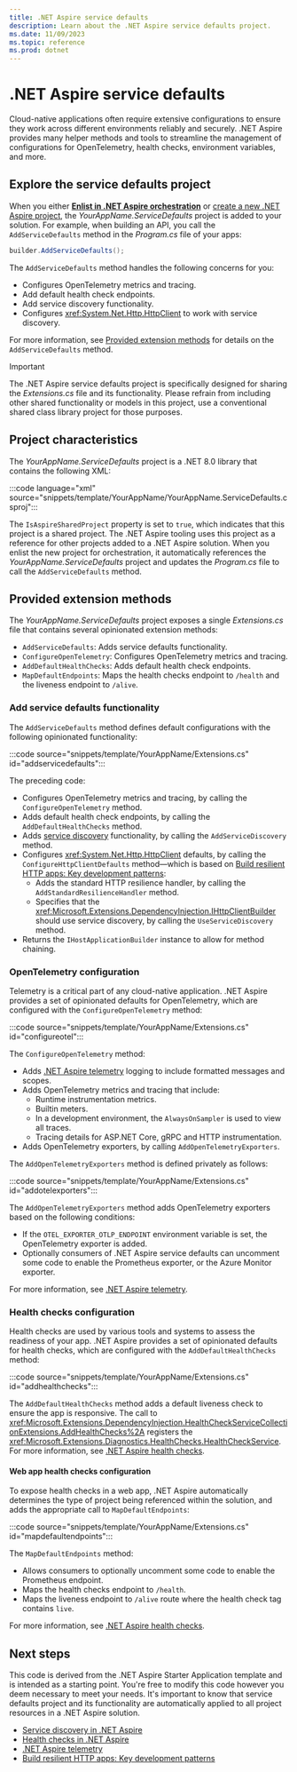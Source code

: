 ```yaml
---
title: .NET Aspire service defaults
description: Learn about the .NET Aspire service defaults project.
ms.date: 11/09/2023
ms.topic: reference
ms.prod: dotnet
---
```


# .NET Aspire service defaults

Cloud-native applications often require extensive configurations to ensure they work across different environments reliably and securely. .NET Aspire provides many helper methods and tools to streamline the management of configurations for OpenTelemetry, health checks, environment variables, and more.

## Explore the service defaults project

When you either [**Enlist in .NET Aspire orchestration**](setup-tooling.md#enlist-in-orchestration) or [create a new .NET Aspire project](get-started/quickstart-build-your-first-aspire-app.md), the _YourAppName.ServiceDefaults_ project is added to your solution. For example, when building an API, you call the `AddServiceDefaults` method in the _Program.cs_ file of your apps:

```csharp
builder.AddServiceDefaults();
```

The `AddServiceDefaults` method handles the following concerns for you:

- Configures OpenTelemetry metrics and tracing.
- Add default health check endpoints.
- Add service discovery functionality.
- Configures <xref:System.Net.Http.HttpClient> to work with service discovery.

For more information, see [Provided extension methods](#provided-extension-methods) for details on the `AddServiceDefaults` method.

> [!IMPORTANT]
> The .NET Aspire service defaults project is specifically designed for sharing the _Extensions.cs_ file and its functionality. Please refrain from including other shared functionality or models in this project, use a conventional shared class library project for those purposes.

## Project characteristics

The _YourAppName.ServiceDefaults_ project is a .NET 8.0 library that contains the following XML:

:::code language="xml" source="snippets/template/YourAppName/YourAppName.ServiceDefaults.csproj":::

The `IsAspireSharedProject` property is set to `true`, which indicates that this project is a shared project. The .NET Aspire tooling uses this project as a reference for other projects added to a .NET Aspire solution. When you enlist the new project for orchestration, it automatically references the _YourAppName.ServiceDefaults_ project and updates the _Program.cs_ file to call the `AddServiceDefaults` method.

## Provided extension methods

The _YourAppName.ServiceDefaults_ project exposes a single _Extensions.cs_ file that contains several opinionated extension methods:

- `AddServiceDefaults`: Adds service defaults functionality.
- `ConfigureOpenTelemetry`: Configures OpenTelemetry metrics and tracing.
- `AddDefaultHealthChecks`: Adds default health check endpoints.
- `MapDefaultEndpoints`: Maps the health checks endpoint to `/health` and the liveness endpoint to `/alive`.

### Add service defaults functionality

The `AddServiceDefaults` method defines default configurations with the following opinionated functionality:

:::code source="snippets/template/YourAppName/Extensions.cs" id="addservicedefaults":::

The preceding code:

- Configures OpenTelemetry metrics and tracing, by calling the `ConfigureOpenTelemetry` method.
- Adds default health check endpoints, by calling the `AddDefaultHealthChecks` method.
- Adds [service discovery](service-discovery/overview.md) functionality, by calling the `AddServiceDiscovery` method.
- Configures <xref:System.Net.Http.HttpClient> defaults, by calling the `ConfigureHttpClientDefaults` method—which is based on [Build resilient HTTP apps: Key development patterns](/dotnet/core/resilience/http-resilience):
  - Adds the standard HTTP resilience handler, by calling the `AddStandardResilienceHandler` method.
  - Specifies that the <xref:Microsoft.Extensions.DependencyInjection.IHttpClientBuilder> should use service discovery, by calling the `UseServiceDiscovery` method.
- Returns the `IHostApplicationBuilder` instance to allow for method chaining.

### OpenTelemetry configuration

Telemetry is a critical part of any cloud-native application. .NET Aspire provides a set of opinionated defaults for OpenTelemetry, which are configured with the `ConfigureOpenTelemetry` method:

:::code source="snippets/template/YourAppName/Extensions.cs" id="configureotel":::

The `ConfigureOpenTelemetry` method:

- Adds [.NET Aspire telemetry](telemetry.md) logging to include formatted messages and scopes.
- Adds OpenTelemetry metrics and tracing that include:
  - Runtime instrumentation metrics.
  - Builtin meters.
  - In a development environment, the `AlwaysOnSampler` is used to view all traces.
  - Tracing details for ASP.NET Core, gRPC and HTTP instrumentation.
- Adds OpenTelemetry exporters, by calling `AddOpenTelemetryExporters`.

The `AddOpenTelemetryExporters` method is defined privately as follows:

:::code source="snippets/template/YourAppName/Extensions.cs" id="addotelexporters":::

The `AddOpenTelemetryExporters` method adds OpenTelemetry exporters based on the following conditions:

- If the `OTEL_EXPORTER_OTLP_ENDPOINT` environment variable is set, the OpenTelemetry exporter is added.
- Optionally consumers of .NET Aspire service defaults can uncomment some code to enable the Prometheus exporter, or the Azure Monitor exporter.

For more information, see [.NET Aspire telemetry](telemetry.md).

### Health checks configuration

Health checks are used by various tools and systems to assess the readiness of your app. .NET Aspire provides a set of opinionated defaults for health checks, which are configured with the `AddDefaultHealthChecks` method:

:::code source="snippets/template/YourAppName/Extensions.cs" id="addhealthchecks":::

The `AddDefaultHealthChecks` method adds a default liveness check to ensure the app is responsive. The call to <xref:Microsoft.Extensions.DependencyInjection.HealthCheckServiceCollectionExtensions.AddHealthChecks%2A> registers the <xref:Microsoft.Extensions.Diagnostics.HealthChecks.HealthCheckService>. For more information, see [.NET Aspire health checks](health-checks.md).

#### Web app health checks configuration

To expose health checks in a web app, .NET Aspire automatically determines the type of project being referenced within the solution, and adds the appropriate call to `MapDefaultEndpoints`:

:::code source="snippets/template/YourAppName/Extensions.cs" id="mapdefaultendpoints":::

The `MapDefaultEndpoints` method:

- Allows consumers to optionally uncomment some code to enable the Prometheus endpoint.
- Maps the health checks endpoint to `/health`.
- Maps the liveness endpoint to `/alive` route where the health check tag contains `live`.

For more information, see [.NET Aspire health checks](health-checks.md).

## Next steps

This code is derived from the .NET Aspire Starter Application template and is intended as a starting point. You're free to modify this code however you deem necessary to meet your needs. It's important to know that service defaults project and its functionality are automatically applied to all project resources in a .NET Aspire solution.

- [Service discovery in .NET Aspire](service-discovery/overview.md)
- [Health checks in .NET Aspire](health-checks.md)
- [.NET Aspire telemetry](telemetry.md)
- [Build resilient HTTP apps: Key development patterns](/dotnet/core/resilience/http-resilience)
